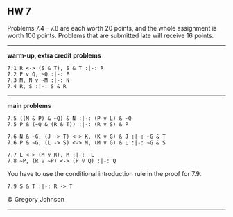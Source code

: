 ## HW 7

Problems 7.4 - 7.8 are each worth 20 points, and the whole assignment is worth 100 points. Problems that are submitted late will receive 16 points.

---

**warm-up, extra credit problems**

~~~{.ProofChecker .JohnsonSL options="fonts tabindent render" guides="fitch" points="2" late-credit="1"}
7.1 R <-> (S & T), S & T :|-: R 
7.2 P v Q, ~Q :|-: P 
7.3 M, N v ~M :|-: N
7.4 R, S :|-: S & R 
~~~

---

**main problems**

~~~{.ProofChecker .JohnsonSL options="fonts tabindent render" guides="fitch" points="20" late-credit="16"}
7.5 ((M & P) & ~Q) & N :|-: (P v L) & ~Q
7.5 P & (~Q & (R & T)) :|-: (R v S) & P

7.6 N & ~G, (J -> T) <-> K, (K v G) & J :|-: ~G & T
7.6 P & ~G, (L -> S) <-> M, (M v G) & L :|-: ~G & S

7.7 L <-> (M v R), M :|-:  L
7.8 ~P, (R v ~P) <-> (P v Q) :|-: Q
~~~

You have to use the conditional introduction rule in the proof for 7.9.

~~~{.ProofChecker .JohnsonSL options="fonts tabindent render" guides="fitch" points="20" late-credit="16"}
7.9 S & T :|-: R -> T
~~~

<p>&copy; <script>document.write(new Date().getFullYear())</script> Gregory Johnson</p>
 
---
 
